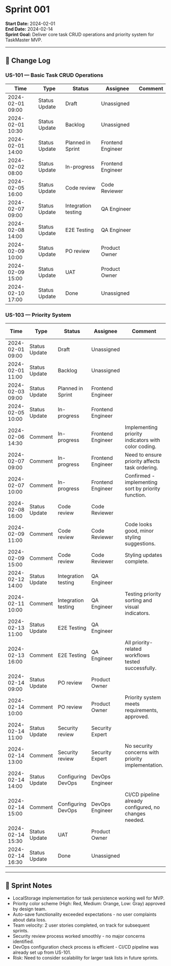 # Sprint 001

**Start Date:** 2024-02-01  
**End Date:** 2024-02-14  
**Sprint Goal:** Deliver core task CRUD operations and priority system for TaskMaster MVP.

---

## 📜 Change Log

### US-101 — Basic Task CRUD Operations

| Time           | Type          | Status            | Assignee      | Comment |
|----------------|---------------|-------------------|---------------|---------|
| 2024-02-01 09:00 | Status Update | Draft             | Unassigned    |         |
| 2024-02-01 10:30 | Status Update | Backlog           | Unassigned    |         |
| 2024-02-01 14:00 | Status Update | Planned in Sprint | Frontend Engineer |         |
| 2024-02-02 08:00 | Status Update | In-progress       | Frontend Engineer |         |
| 2024-02-05 16:00 | Status Update | Code review       | Code Reviewer |         |
| 2024-02-07 09:00 | Status Update | Integration testing | QA Engineer |         |
| 2024-02-08 14:00 | Status Update | E2E Testing       | QA Engineer   |         |
| 2024-02-09 10:00 | Status Update | PO review         | Product Owner |         |
| 2024-02-09 15:00 | Status Update | UAT               | Product Owner |         |
| 2024-02-10 17:00 | Status Update | Done              | Unassigned    |         |

### US-103 — Priority System

| Time           | Type          | Status            | Assignee          | Comment                                               | Comment By       |
|----------------|---------------|-------------------|-------------------|-------------------------------------------------------|------------------|
| 2024-02-01 09:00 | Status Update | Draft             | Unassigned        |                                                       |                  |
| 2024-02-01 11:00 | Status Update | Backlog           | Unassigned        |                                                       |                  |
| 2024-02-03 09:00 | Status Update | Planned in Sprint | Frontend Engineer |                                                       |                  |
| 2024-02-05 10:00 | Status Update | In-progress       | Frontend Engineer |                                                       |                  |
| 2024-02-06 14:30 | Comment       | In-progress       | Frontend Engineer | Implementing priority indicators with color coding.  | Frontend Engineer|
| 2024-02-07 09:00 | Comment       | In-progress       | Frontend Engineer | Need to ensure priority affects task ordering.       | Product Owner    |
| 2024-02-07 10:00 | Comment       | In-progress       | Frontend Engineer | Confirmed - implementing sort by priority function.  | Frontend Engineer|
| 2024-02-08 16:00 | Status Update | Code review       | Code Reviewer     |                                                       |                  |
| 2024-02-09 11:00 | Comment       | Code review       | Code Reviewer     | Code looks good, minor styling suggestions.          | Code Reviewer    |
| 2024-02-09 15:00 | Comment       | Code review       | Code Reviewer     | Styling updates complete.                            | Frontend Engineer|
| 2024-02-12 14:00 | Status Update | Integration testing | QA Engineer     |                                                       |                  |
| 2024-02-11 10:00 | Comment       | Integration testing | QA Engineer       | Testing priority sorting and visual indicators.      | QA Engineer      |
| 2024-02-13 11:00 | Status Update | E2E Testing       | QA Engineer       |                                                       |                  |
| 2024-02-13 16:00 | Comment       | E2E Testing       | QA Engineer       | All priority-related workflows tested successfully.  | QA Engineer      |
| 2024-02-14 09:00 | Status Update | PO review         | Product Owner     |                                                       |                  |
| 2024-02-14 10:00 | Comment       | PO review         | Product Owner     | Priority system meets requirements, approved.        | Product Owner    |
| 2024-02-14 11:00 | Status Update | Security review   | Security Expert   |                                                       |                  |
| 2024-02-14 13:00 | Comment       | Security review   | Security Expert   | No security concerns with priority implementation.    | Security Expert  |
| 2024-02-14 14:00 | Status Update | Configuring DevOps | DevOps Engineer   |                                                       |                  |
| 2024-02-14 15:00 | Comment       | Configuring DevOps | DevOps Engineer   | CI/CD pipeline already configured, no changes needed. | DevOps Engineer  |
| 2024-02-14 15:30 | Status Update | UAT               | Product Owner     |                                                       |                  |
| 2024-02-14 16:30 | Status Update | Done              | Unassigned        |                                                       |                  |

---

## 📌 Sprint Notes
- LocalStorage implementation for task persistence working well for MVP.
- Priority color scheme (High: Red, Medium: Orange, Low: Gray) approved by design team.
- Auto-save functionality exceeded expectations - no user complaints about data loss.
- Team velocity: 2 user stories completed, on track for subsequent sprints.
- Security review process worked smoothly - no major concerns identified.
- DevOps configuration check process is efficient - CI/CD pipeline was already set up from US-101.
- Risk: Need to consider scalability for larger task lists in future sprints.